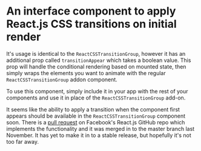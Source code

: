 # An interface component to apply React.js CSS transitions on initial render

It's usage is identical to the `ReactCSSTransitionGroup`, however it has an additional prop called `transitionAppear` which takes a boolean value. This prop will handle the conditional rendering based on mounted state, then simply wraps the elements you want to animate with the regular `ReactCSSTransitionGroup` addon component.

To use this component, simply include it in your app with the rest of your components and use it in place of the `ReactCSSTransitionGroup` add-on.

It seems like the ability to apply a transition when the component first appears should be available in the `ReactCSSTransitionGroup` component soon. There is a [pull request](https://github.com/facebook/react/pull/2512) on Facebook's React.js GitHub repo which implements the functionality and it was merged in to the master branch last November. It has yet to make it in to a stable release, but hopefully it's not too far away.
